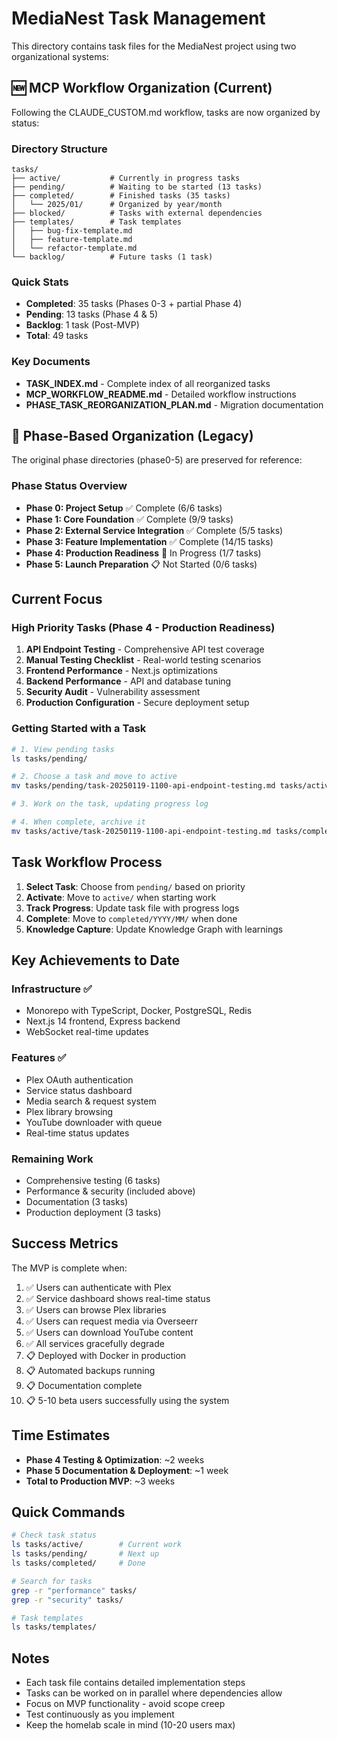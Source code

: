 # MediaNest Task Management

This directory contains task files for the MediaNest project using two organizational systems:

## 🆕 MCP Workflow Organization (Current)

Following the CLAUDE_CUSTOM.md workflow, tasks are now organized by status:

### Directory Structure

```
tasks/
├── active/           # Currently in progress tasks
├── pending/          # Waiting to be started (13 tasks)
├── completed/        # Finished tasks (35 tasks)
│   └── 2025/01/      # Organized by year/month
├── blocked/          # Tasks with external dependencies
├── templates/        # Task templates
│   ├── bug-fix-template.md
│   ├── feature-template.md
│   └── refactor-template.md
└── backlog/          # Future tasks (1 task)
```

### Quick Stats

- **Completed**: 35 tasks (Phases 0-3 + partial Phase 4)
- **Pending**: 13 tasks (Phase 4 & 5)
- **Backlog**: 1 task (Post-MVP)
- **Total**: 49 tasks

### Key Documents

- **TASK_INDEX.md** - Complete index of all reorganized tasks
- **MCP_WORKFLOW_README.md** - Detailed workflow instructions
- **PHASE_TASK_REORGANIZATION_PLAN.md** - Migration documentation

## 📁 Phase-Based Organization (Legacy)

The original phase directories (phase0-5) are preserved for reference:

### Phase Status Overview

- **Phase 0: Project Setup** ✅ Complete (6/6 tasks)
- **Phase 1: Core Foundation** ✅ Complete (9/9 tasks)
- **Phase 2: External Service Integration** ✅ Complete (5/5 tasks)
- **Phase 3: Feature Implementation** ✅ Complete (14/15 tasks)
- **Phase 4: Production Readiness** 🚧 In Progress (1/7 tasks)
- **Phase 5: Launch Preparation** 📋 Not Started (0/6 tasks)

## Current Focus

### High Priority Tasks (Phase 4 - Production Readiness)

1. **API Endpoint Testing** - Comprehensive API test coverage
2. **Manual Testing Checklist** - Real-world testing scenarios
3. **Frontend Performance** - Next.js optimizations
4. **Backend Performance** - API and database tuning
5. **Security Audit** - Vulnerability assessment
6. **Production Configuration** - Secure deployment setup

### Getting Started with a Task

```bash
# 1. View pending tasks
ls tasks/pending/

# 2. Choose a task and move to active
mv tasks/pending/task-20250119-1100-api-endpoint-testing.md tasks/active/

# 3. Work on the task, updating progress log

# 4. When complete, archive it
mv tasks/active/task-20250119-1100-api-endpoint-testing.md tasks/completed/2025/01/
```

## Task Workflow Process

1. **Select Task**: Choose from `pending/` based on priority
2. **Activate**: Move to `active/` when starting work
3. **Track Progress**: Update task file with progress logs
4. **Complete**: Move to `completed/YYYY/MM/` when done
5. **Knowledge Capture**: Update Knowledge Graph with learnings

## Key Achievements to Date

### Infrastructure ✅

- Monorepo with TypeScript, Docker, PostgreSQL, Redis
- Next.js 14 frontend, Express backend
- WebSocket real-time updates

### Features ✅

- Plex OAuth authentication
- Service status dashboard
- Media search & request system
- Plex library browsing
- YouTube downloader with queue
- Real-time status updates

### Remaining Work

- Comprehensive testing (6 tasks)
- Performance & security (included above)
- Documentation (3 tasks)
- Production deployment (3 tasks)

## Success Metrics

The MVP is complete when:

1. ✅ Users can authenticate with Plex
2. ✅ Service dashboard shows real-time status
3. ✅ Users can browse Plex libraries
4. ✅ Users can request media via Overseerr
5. ✅ Users can download YouTube content
6. ✅ All services gracefully degrade
7. 📋 Deployed with Docker in production
8. 📋 Automated backups running
9. 📋 Documentation complete
10. 📋 5-10 beta users successfully using the system

## Time Estimates

- **Phase 4 Testing & Optimization**: ~2 weeks
- **Phase 5 Documentation & Deployment**: ~1 week
- **Total to Production MVP**: ~3 weeks

## Quick Commands

```bash
# Check task status
ls tasks/active/        # Current work
ls tasks/pending/       # Next up
ls tasks/completed/     # Done

# Search for tasks
grep -r "performance" tasks/
grep -r "security" tasks/

# Task templates
ls tasks/templates/
```

## Notes

- Each task file contains detailed implementation steps
- Tasks can be worked on in parallel where dependencies allow
- Focus on MVP functionality - avoid scope creep
- Test continuously as you implement
- Keep the homelab scale in mind (10-20 users max)
